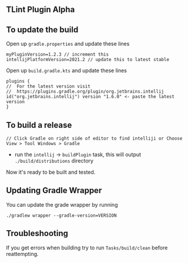 ## TLint Plugin Alpha

## To update the build

Open up `gradle.properties` and update these lines

```
myPluginVersion=1.2.3 // increment this
intellijPlatformVersion=2021.2 // update this to latest stable
```

Open up `build.gradle.kts` and update these lines

```
plugins {
//  For the latest version visit
//  https://plugins.gradle.org/plugin/org.jetbrains.intellij
id("org.jetbrains.intellij") version "1.6.0" <- paste the latest version
}
```

## To build a release

```
// Click Gradle on right side of editor to find intelliji or Choose View > Tool Windows > Gradle
```
- run the `intellij` -> `buildPlugin` task, this will output `./build/distributions` directory

Now it's ready to be built and tested.

## Updating Gradle Wrapper

You can update the grade wrapper by running

```shell
./gradlew wrapper --gradle-version=VERSION
```

## Troubleshooting

If you get errors when building try to run `Tasks/build/clean` before reattempting.